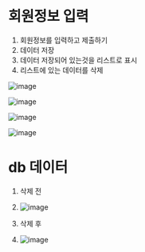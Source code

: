 # 회원정보 입력

1. 회원정보를 입력하고 제출하기
2. 데이터 저장
3. 데이터 저장되어 있는것을 리스트로 표시
4. 리스트에 있는 데이터를 삭제


![image](https://user-images.githubusercontent.com/80745282/172591530-55f3dfaa-cf5f-47ba-9939-5ebc4550e2cb.png)

![image](https://user-images.githubusercontent.com/80745282/172591665-fbac5a31-67b4-4369-973a-6634ee6531f8.png)

![image](https://user-images.githubusercontent.com/80745282/172591917-84361f4a-73d0-4d44-9fbc-81df5cbaff37.png)

![image](https://user-images.githubusercontent.com/80745282/172592011-02bcf10d-2bd9-4c13-ba53-9737d6ec5f54.png)

# db 데이터 

1. 삭제 전 
2. ![image](https://user-images.githubusercontent.com/80745282/172592511-40892aef-ef98-4ea2-931f-d6385e3cc69e.png)

3. 삭제 후 
4. ![image](https://user-images.githubusercontent.com/80745282/172592619-e9b15777-ffac-426f-8acb-3b847965bd9d.png)
